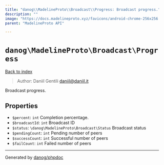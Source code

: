 ```yaml
---
title: "danog\\MadelineProto\\Broadcast\\Progress: Broadcast progress."
description: ""
image: "https://docs.madelineproto.xyz/favicons/android-chrome-256x256.png"
parent: "MadelineProto API"

---
```

# `danog\MadelineProto\Broadcast\Progress`
[Back to index](../../../index.html)

> Author: Daniil Gentili <daniil@daniil.it>  
  

Broadcast progress.  



## Properties
* `$percent`: `int` Completion percentage.
* `$broadcastId`: `int` Broadcast ID
* `$status`: `\danog\MadelineProto\Broadcast\Status` Broadcast status
* `$pendingCount`: `int` Pending number of peers
* `$successCount`: `int` Successful number of peers
* `$failCount`: `int` Failed number of peers
---
Generated by [danog/phpdoc](https://phpdoc.daniil.it)
